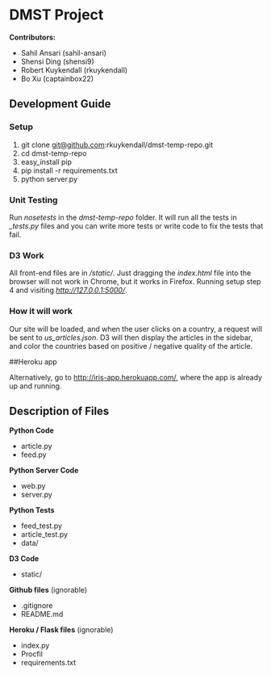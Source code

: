 DMST Project
============

**Contributors:**

*   Sahil Ansari (sahil-ansari)
*   Shensi Ding (shensi9)
*   Robert Kuykendall (rkuykendall)
*   Bo Xu (captainbox22)

Development Guide
-----------------

### Setup

1. git clone git@github.com:rkuykendall/dmst-temp-repo.git
2. cd dmst-temp-repo
3. easy_install pip
4. pip install -r requirements.txt
5. python server.py

### Unit Testing
Run *nosetests* in the *dmst-temp-repo* folder. It will run all the tests in *_tests.py* files and you can write more tests or write code to fix the tests that fail.

### D3 Work

All front-end files are in */static/*. Just dragging the *index.html* file into the browser will not work in Chrome, but it works in Firefox. Running setup step 4 and visiting *http://127.0.0.1:5000/*.

### How it will work

Our site will be loaded, and when the user clicks on a country, a request will be sent to *us_articles.json*. D3 will then display the articles in the sidebar, and color the countries based on positive / negative quality of the article.

##Heroku app

Alternatively, go to http://iris-app.herokuapp.com/, where the app is already up and running.

Description of Files
--------------------

**Python Code**

*   article.py
*   feed.py

**Python Server Code**

*   web.py
*   server.py

**Python Tests**

*   feed_test.py
*   article_test.py
*   data/

**D3 Code**

*   static/

**Github files** (ignorable)

*   .gitignore
*   README.md

**Heroku / Flask files** (ignorable)

*   index.py
*   Procfil
*   requirements.txt


 